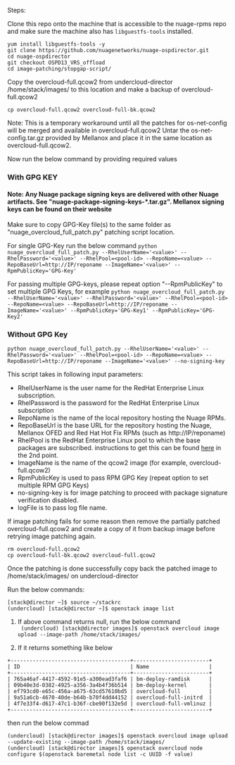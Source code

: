 Steps:

Clone this repo onto the machine that is accessible to the nuage-rpms repo and make sure the machine also has `libguestfs-tools` installed.

```
yum install libguestfs-tools -y
git clone https://github.com/nuagenetworks/nuage-ospdirector.git
cd nuage-ospdirector
git checkout OSPD13_VRS_offload
cd image-patching/stopgap-script/
```

Copy the overcloud-full.qcow2 from undercloud-director /home/stack/images/ to this location and make a backup of overcloud-full.qcow2    

`cp overcloud-full.qcow2 overcloud-full-bk.qcow2`

Note: This is a temporary workaround until all the patches for os-net-config will be merged and available in overcloud-full.qcow2
Untar the os-net-config.tar.gz provided by Mellanox and place it in the same location as overcloud-full.qcow2.

Now run the below command by providing required values

### With GPG KEY

#### Note: Any Nuage package signing keys are delivered with other Nuage artifacts.  See "nuage-package-signing-keys-*.tar.gz". Mellanox signing keys can be found on their website

Make sure to copy GPG-Key file(s) to the same folder as "nuage_overcloud_full_patch.py" patching script location.

For single GPG-Key run the below command
`python nuage_overcloud_full_patch.py --RhelUserName='<value>' --RhelPassword='<value>' --RhelPool=<pool-id> --RepoName=<value> --RepoBaseUrl=http://IP/reponame --ImageName='<value>' --RpmPublicKey='GPG-Key'`

For passing multiple GPG-keys, please repeat option "--RpmPublicKey" to set multiple GPG Keys, for example
`python nuage_overcloud_full_patch.py --RhelUserName='<value>' --RhelPassword='<value>' --RhelPool=<pool-id> --RepoName=<value> --RepoBaseUrl=http://IP/reponame --ImageName='<value>' --RpmPublicKey='GPG-Key1' --RpmPublicKey='GPG-Key2'`

### Without GPG Key

`python nuage_overcloud_full_patch.py --RhelUserName='<value>' --RhelPassword='<value>' --RhelPool=<pool-id> --RepoName=<value> --RepoBaseUrl=http://IP/reponame --ImageName='<value>' --no-signing-key`

This script takes in following input parameters:   
  * RhelUserName is the user name for the RedHat Enterprise Linux subscription.
  * RhelPassword is the password for the RedHat Enterprise Linux subscription
  * RepoName is the name of the local repository hosting the Nuage RPMs.
  * RepoBaseUrl is the base URL for the repository hosting the Nuage, Mellanox OFED and Red Hat Hot Fix RPMs (such as http://IP/reponame)
  * RhelPool is the RedHat Enterprise Linux pool to which the base packages are subscribed. instructions to get this can be found [here](https://access.redhat.com/documentation/en-us/red_hat_openstack_platform/13/html/director_installation_and_usage/installing-the-undercloud#registering-and-updating-your-undercloud) in the 2nd point.
  * ImageName is the name of the qcow2 image (for example, overcloud-full.qcow2)
  * RpmPublicKey is used to pass RPM GPG Key (repeat option to set multiple RPM GPG Keys)
  * no-signing-key is for image patching to proceed with package signature verification disabled.
  * logFile is to pass log file name.

If image patching fails for some reason then remove the partially patched overcloud-full.qcow2 and create a copy of it from backup image before retrying image patching again.   

```
rm overcloud-full.qcow2
cp overcloud-full-bk.qcow2 overcloud-full.qcow2
```

Once the patching is done successfully copy back the patched image to /home/stack/images/ on undercloud-director   

Run the below commands:    

```
[stack@director ~]$ source ~/stackrc
(undercloud) [stack@director ~]$ openstack image list
```

1. If above command returns null, run the below command   
` (undercloud) [stack@director images]$ openstack overcloud image upload --image-path /home/stack/images/`

2. If it returns something like below    
```
+--------------------------------------+------------------------+
| ID                                   | Name                   |
+--------------------------------------+------------------------+
| 765a46af-4417-4592-91e5-a300ead3faf6 | bm-deploy-ramdisk      |
| 09b40e3d-0382-4925-a356-3a4b4f36b514 | bm-deploy-kernel       |
| ef793cd0-e65c-456a-a675-63cd57610bd5 | overcloud-full         |
| 9a51a6cb-4670-40de-b64b-b70f4dd44152 | overcloud-full-initrd  |
| 4f7e33f4-d617-47c1-b36f-cbe90f132e5d | overcloud-full-vmlinuz |
+--------------------------------------+------------------------+
```

then run the below commad   
```
(undercloud) [stack@director images]$ openstack overcloud image upload --update-existing --image-path /home/stack/images/
(undercloud) [stack@director images]$ openstack overcloud node configure $(openstack baremetal node list -c UUID -f value)
```
